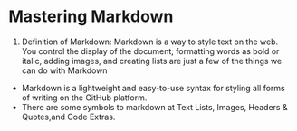 # Mastering Markdown
1. Definition of Markdown: Markdown is a way to style text on the web. You control the display of the document; formatting words as bold or italic, adding images, and creating lists are just a few of the things we can do with Markdown
* Markdown is a lightweight and easy-to-use syntax for styling all forms of writing on the GitHub platform.
* There are some symbols to markdown at Text Lists, Images, Headers & Quotes,and  Code Extras.
